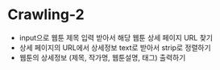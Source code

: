# Crawling-2
* input으로 웹툰 제목 입력 받아서 해당 웹툰 상세 페이지 URL 찾기
* 상세 페이지의 URL에서 상세정보 text로 받아서 strip로 정렬하기
* 웹툰의 상세정보 (제목, 작가명, 웹툰설명, 태그) 출력하기
